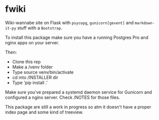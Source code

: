 # fwiki

Wiki-wannabe site on Flask with `psycopg`, `gunicorn[gevent]` and `markdown-it-py` stuff with a `Bootstrap`.

To install this package make sure you have a running Postgres Pro and nginx apps on your server.

Then:

* Clone this rep
* Make a /venv folder
* Type source venv/bin/activate
* cd into /INSTALLER dir
* Type 'pip install .'

Make sure you've prepared a systemd daemon service for Gunicorn and configured a nginx server. Check /NOTES for those files.

This package are still a work in progress so atm it doesn't have a proper index page and some kind of treeview.
